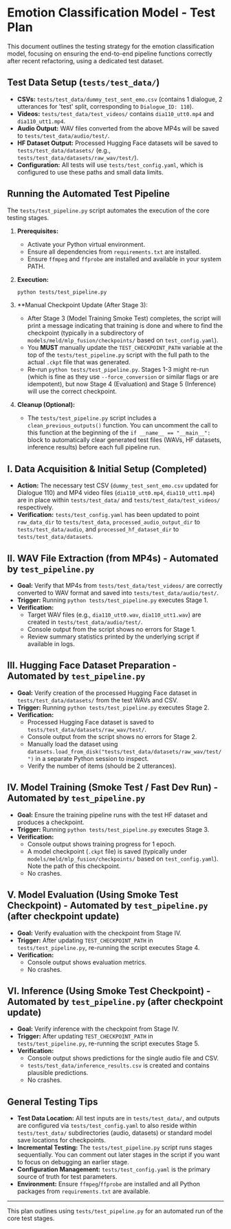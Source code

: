 # Emotion Classification Model - Test Plan

This document outlines the testing strategy for the emotion classification model, focusing on ensuring the end-to-end pipeline functions correctly after recent refactoring, using a dedicated test dataset.

## Test Data Setup (`tests/test_data/`)

*   **CSVs:** `tests/test_data/dummy_test_sent_emo.csv` (contains 1 dialogue, 2 utterances for 'test' split, corresponding to `Dialogue_ID: 110`).
*   **Videos:** `tests/test_data/test_videos/` contains `dia110_utt0.mp4` and `dia110_utt1.mp4`.
*   **Audio Output:** WAV files converted from the above MP4s will be saved to `tests/test_data/audio/test/`.
*   **HF Dataset Output:** Processed Hugging Face datasets will be saved to `tests/test_data/datasets/` (e.g., `tests/test_data/datasets/raw_wav/test/`).
*   **Configuration:** All tests will use `tests/test_config.yaml`, which is configured to use these paths and small data limits.

## Running the Automated Test Pipeline

The `tests/test_pipeline.py` script automates the execution of the core testing stages. 

1.  **Prerequisites:**
    *   Activate your Python virtual environment.
    *   Ensure all dependencies from `requirements.txt` are installed.
    *   Ensure `ffmpeg` and `ffprobe` are installed and available in your system PATH.

2.  **Execution:**
    ```bash
    python tests/test_pipeline.py
    ```

3.  **Manual Checkpoint Update (After Stage 3):
    *   After Stage 3 (Model Training Smoke Test) completes, the script will print a message indicating that training is done and where to find the checkpoint (typically in a subdirectory of `models/meld/mlp_fusion/checkpoints/` based on `test_config.yaml`).
    *   You **MUST** manually update the `TEST_CHECKPOINT_PATH` variable at the top of the `tests/test_pipeline.py` script with the full path to the actual `.ckpt` file that was generated.
    *   Re-run `python tests/test_pipeline.py`. Stages 1-3 might re-run (which is fine as they use `--force_conversion` or similar flags or are idempotent), but now Stage 4 (Evaluation) and Stage 5 (Inference) will use the correct checkpoint.

4.  **Cleanup (Optional):**
    *   The `tests/test_pipeline.py` script includes a `clean_previous_outputs()` function. You can uncomment the call to this function at the beginning of the `if __name__ == "__main__":` block to automatically clear generated test files (WAVs, HF datasets, inference results) before each full pipeline run.

## I. Data Acquisition & Initial Setup (Completed)

-   **Action:** The necessary test CSV (`dummy_test_sent_emo.csv` updated for Dialogue 110) and MP4 video files (`dia110_utt0.mp4`, `dia110_utt1.mp4`) are in place within `tests/test_data/` and `tests/test_data/test_videos/` respectively.
-   **Verification:** `tests/test_config.yaml` has been updated to point `raw_data_dir` to `tests/test_data`, `processed_audio_output_dir` to `tests/test_data/audio`, and `processed_hf_dataset_dir` to `tests/test_data/datasets`.

## II. WAV File Extraction (from MP4s) - Automated by `test_pipeline.py`

-   **Goal:** Verify that MP4s from `tests/test_data/test_videos/` are correctly converted to WAV format and saved into `tests/test_data/audio/test/`.
-   **Trigger:** Running `python tests/test_pipeline.py` executes Stage 1.
-   **Verification:**
    -   Target WAV files (e.g., `dia110_utt0.wav`, `dia110_utt1.wav`) are created in `tests/test_data/audio/test/`.
    -   Console output from the script shows no errors for Stage 1.
    -   Review summary statistics printed by the underlying script if available in logs.

## III. Hugging Face Dataset Preparation - Automated by `test_pipeline.py`

-   **Goal:** Verify creation of the processed Hugging Face dataset in `tests/test_data/datasets/` from the test WAVs and CSV.
-   **Trigger:** Running `python tests/test_pipeline.py` executes Stage 2.
-   **Verification:**
    -   Processed Hugging Face dataset is saved to `tests/test_data/datasets/raw_wav/test/`.
    -   Console output from the script shows no errors for Stage 2.
    -   Manually load the dataset using `datasets.load_from_disk("tests/test_data/datasets/raw_wav/test/")` in a separate Python session to inspect.
    -   Verify the number of items (should be 2 utterances).

## IV. Model Training (Smoke Test / Fast Dev Run) - Automated by `test_pipeline.py`

-   **Goal:** Ensure the training pipeline runs with the test HF dataset and produces a checkpoint.
-   **Trigger:** Running `python tests/test_pipeline.py` executes Stage 3.
-   **Verification:**
    -   Console output shows training progress for 1 epoch.
    -   A model checkpoint (`.ckpt` file) is saved (typically under `models/meld/mlp_fusion/checkpoints/` based on `test_config.yaml`). Note the path of this checkpoint.
    -   No crashes.

## V. Model Evaluation (Using Smoke Test Checkpoint) - Automated by `test_pipeline.py` (after checkpoint update)

-   **Goal:** Verify evaluation with the checkpoint from Stage IV.
-   **Trigger:** After updating `TEST_CHECKPOINT_PATH` in `tests/test_pipeline.py`, re-running the script executes Stage 4.
-   **Verification:**
    -   Console output shows evaluation metrics.
    -   No crashes.

## VI. Inference (Using Smoke Test Checkpoint) - Automated by `test_pipeline.py` (after checkpoint update)

-   **Goal:** Verify inference with the checkpoint from Stage IV.
-   **Trigger:** After updating `TEST_CHECKPOINT_PATH` in `tests/test_pipeline.py`, re-running the script executes Stage 5.
-   **Verification:**
    -   Console output shows predictions for the single audio file and CSV.
    -   `tests/test_data/inference_results.csv` is created and contains plausible predictions.
    -   No crashes.

## General Testing Tips

*   **Test Data Location:** All test inputs are in `tests/test_data/`, and outputs are configured via `tests/test_config.yaml` to also reside within `tests/test_data/` subdirectories (audio, datasets) or standard model save locations for checkpoints.
*   **Incremental Testing:** The `tests/test_pipeline.py` script runs stages sequentially. You can comment out later stages in the script if you want to focus on debugging an earlier stage.
*   **Configuration Management:** `tests/test_config.yaml` is the primary source of truth for test parameters.
*   **Environment:** Ensure `ffmpeg`/`ffprobe` are installed and all Python packages from `requirements.txt` are available.
---
This plan outlines using `tests/test_pipeline.py` for an automated run of the core test stages. 